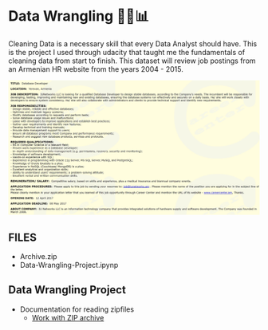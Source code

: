 # Data Wrangling 🧽✨📊

Cleaning Data is a necessary skill that every Data Analyst should have. This is the project I used through udacity that taught me the fundamentals of cleaning data from start to finish. This dataset will review job postings from an Armenian HR website from the years 2004 - 2015.

![](example-job-posting.jpg)

## FILES
 - Archive.zip
 - Data-Wrangling-Project.ipynp
 
## Data Wrangling Project
- Documentation for reading zipfiles
    - [Work with ZIP archive](https://docs.python.org/3/library/zipfile.html)
 

